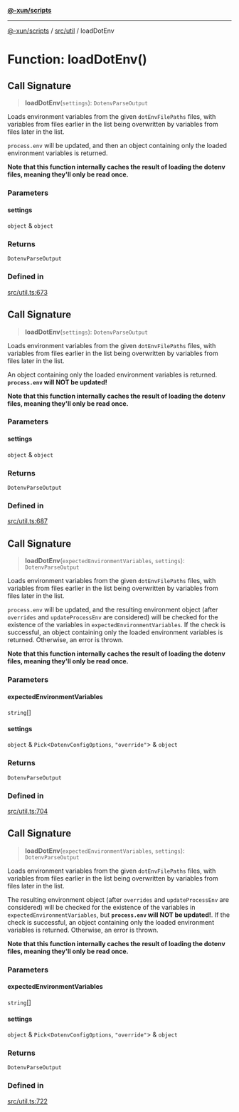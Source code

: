 [**@-xun/scripts**](../../../README.md)

***

[@-xun/scripts](../../../README.md) / [src/util](../README.md) / loadDotEnv

# Function: loadDotEnv()

## Call Signature

> **loadDotEnv**(`settings`): `DotenvParseOutput`

Loads environment variables from the given `dotEnvFilePaths` files, with
variables from files earlier in the list being overwritten by variables from
files later in the list.

`process.env` will be updated, and then an object containing only the loaded
environment variables is returned.

**Note that this function internally caches the result of loading the dotenv
files, meaning they'll only be read once.**

### Parameters

#### settings

`object` & `object`

### Returns

`DotenvParseOutput`

### Defined in

[src/util.ts:673](https://github.com/Xunnamius/xscripts/blob/08b8dd169c5f24bef791b640ada35bc11e6e6e8e/src/util.ts#L673)

## Call Signature

> **loadDotEnv**(`settings`): `DotenvParseOutput`

Loads environment variables from the given `dotEnvFilePaths` files, with
variables from files earlier in the list being overwritten by variables from
files later in the list.

An object containing only the loaded environment variables is returned.
**`process.env` will NOT be updated!**

**Note that this function internally caches the result of loading the dotenv
files, meaning they'll only be read once.**

### Parameters

#### settings

`object` & `object`

### Returns

`DotenvParseOutput`

### Defined in

[src/util.ts:687](https://github.com/Xunnamius/xscripts/blob/08b8dd169c5f24bef791b640ada35bc11e6e6e8e/src/util.ts#L687)

## Call Signature

> **loadDotEnv**(`expectedEnvironmentVariables`, `settings`): `DotenvParseOutput`

Loads environment variables from the given `dotEnvFilePaths` files, with
variables from files earlier in the list being overwritten by variables from
files later in the list.

`process.env` will be updated, and the resulting environment object (after
`overrides` and `updateProcessEnv` are considered) will be checked for the
existence of the variables in `expectedEnvironmentVariables`. If the check is
successful, an object containing only the loaded environment variables is
returned. Otherwise, an error is thrown.

**Note that this function internally caches the result of loading the dotenv
files, meaning they'll only be read once.**

### Parameters

#### expectedEnvironmentVariables

`string`[]

#### settings

`object` & `Pick`\<`DotenvConfigOptions`, `"override"`\> & `object`

### Returns

`DotenvParseOutput`

### Defined in

[src/util.ts:704](https://github.com/Xunnamius/xscripts/blob/08b8dd169c5f24bef791b640ada35bc11e6e6e8e/src/util.ts#L704)

## Call Signature

> **loadDotEnv**(`expectedEnvironmentVariables`, `settings`): `DotenvParseOutput`

Loads environment variables from the given `dotEnvFilePaths` files, with
variables from files earlier in the list being overwritten by variables from
files later in the list.

The resulting environment object (after `overrides` and `updateProcessEnv`
are considered) will be checked for the existence of the variables in
`expectedEnvironmentVariables`, but **`process.env` will NOT be updated!**.
If the check is successful, an object containing only the loaded environment
variables is returned. Otherwise, an error is thrown.

**Note that this function internally caches the result of loading the dotenv
files, meaning they'll only be read once.**

### Parameters

#### expectedEnvironmentVariables

`string`[]

#### settings

`object` & `Pick`\<`DotenvConfigOptions`, `"override"`\> & `object`

### Returns

`DotenvParseOutput`

### Defined in

[src/util.ts:722](https://github.com/Xunnamius/xscripts/blob/08b8dd169c5f24bef791b640ada35bc11e6e6e8e/src/util.ts#L722)
